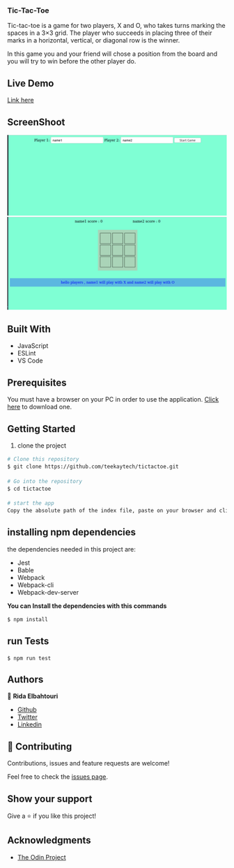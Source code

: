 ### Tic-Tac-Toe

Tic-tac-toe is a game for two players, X and O, who takes turns marking the spaces in a 3×3 grid. The player who succeeds in placing three of their marks in a horizontal, vertical, or diagonal row is the winner.

In this game you and your friend will chose a position from the board and you will try to win before the other player do.

## Live Demo

[Link here](https://rawcdn.githack.com/teekaytech/tictactoe/64a17285eca193e43e44f3fcaed2d420d6468ff3/index.html)

## ScreenShoot

![screenshoot](images/Screenshot1.png)
![screenshoot](images/Screenshot2.png)

## Built With

- JavaScript
- ESLint
- VS Code

## Prerequisites

You must have a browser on your PC in order to use the application. [Click here](https://www.mozilla.org/en-US/firefox/new/) to download one.

## Getting Started

1. clone the project

```bash
# Clone this repository
$ git clone https://github.com/teekaytech/tictactoe.git

# Go into the repository
$ cd tictactoe

# start the app
Copy the absolute path of the index file, paste on your browser and click on enter
```

## installing npm dependencies

the dependencies needed in this project are:

- Jest
- Bable
- Webpack
- Webpack-cli
- Webpack-dev-server

**You can Install the dependencies with this commands**

```bash
$ npm install
```

## run Tests

```
$ npm run test
```

## Authors

👤 **Rida Elbahtouri**

- [Github](https://github.com/rida-elbahtouri)
- [Twitter](https://twitter.com/RElbahtouri)
- [Linkedin](https://www.linkedin.com/in/rida-elbahtouri/)

## 🤝 Contributing

Contributions, issues and feature requests are welcome!

Feel free to check the <a href="https://github.com/teekaytech/tictactoe/issues" target="_blank">issues page</a>.

## Show your support

Give a ⭐️ if you like this project!

## Acknowledgments

- <a href="https://www.theodinproject.com/" target="_blank">The Odin Project</a>

